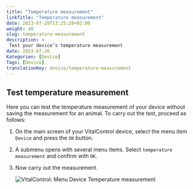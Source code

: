 ```yaml
---
title: "Temperature measurement"
linkTitle: "Temperature measurement"
date: 2023-07-28T13:25:28+02:00
weight: 40
slug: temperature-measurement
description: >
 Test your device’s temperature measurement
date: 2023-07-26
Kategorien: [Device]
Tags: [Device]
translationKey: device/temperature-measurement
---
```

## Test temperature measurement

Here you can test the temperature measurement of your device without saving the measurement for an animal. To carry out the test, proceed as follows:

1. On the main screen of your VitalControl device, select the menu item `Device` and press the `OK` button.

2. A submenu opens with several menu items. Select `temperature measurement` and confirm with `OK`.

3. Now carry out the measurement.

   ![VitalControl: Menu Device Temperature measurement](../images/temperature.png "Test temperature measurement")
   